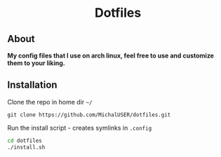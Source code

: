 <h1 align="center">Dotfiles</h1>

## About

**My config files that I use on arch linux, feel free to use and customize them to your liking.**

## Installation

Clone the repo in home dir `~/`
```
git clone https://github.com/MichalUSER/dotfiles.git
```

Run the install script - creates symlinks in `.config`
```bash
cd dotfiles
./install.sh
```

